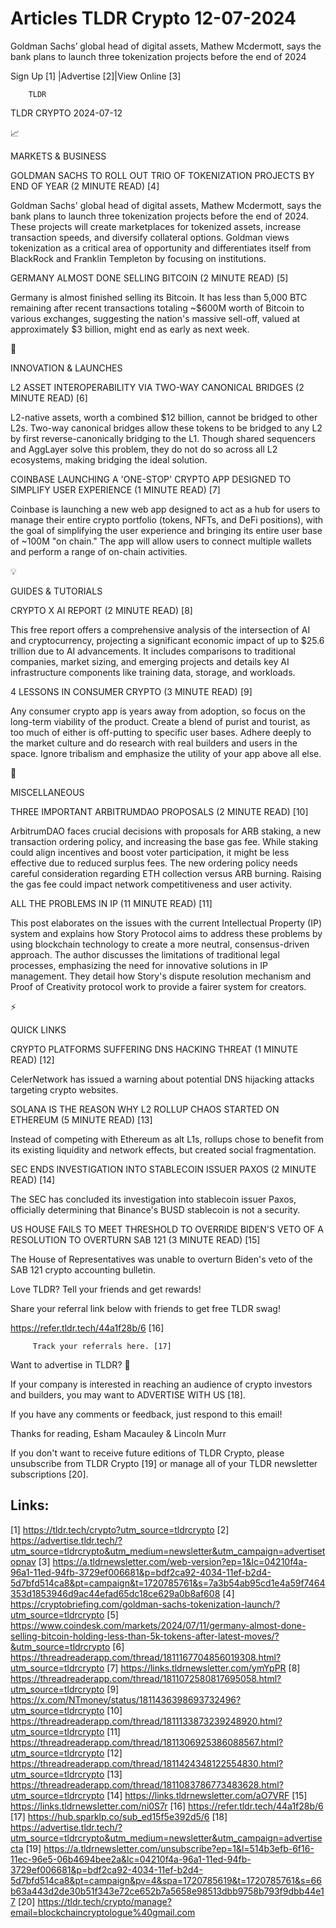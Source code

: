 # Articles TLDR Crypto 12-07-2024

Goldman Sachs’ global head of digital assets, Mathew Mcdermott, says
the bank plans to launch three tokenization projects before the end of
2024  

 Sign Up [1] |Advertise [2]|View Online [3] 

		TLDR 

TLDR CRYPTO 2024-07-12

📈 

MARKETS & BUSINESS

 GOLDMAN SACHS TO ROLL OUT TRIO OF TOKENIZATION PROJECTS BY END OF
YEAR (2 MINUTE READ) [4] 

 Goldman Sachs' global head of digital assets, Mathew Mcdermott, says
the bank plans to launch three tokenization projects before the end of
2024. These projects will create marketplaces for tokenized assets,
increase transaction speeds, and diversify collateral options. Goldman
views tokenization as a critical area of opportunity and
differentiates itself from BlackRock and Franklin Templeton by
focusing on institutions. 

 GERMANY ALMOST DONE SELLING BITCOIN (2 MINUTE READ) [5] 

 Germany is almost finished selling its Bitcoin. It has less than
5,000 BTC remaining after recent transactions totaling ~$600M worth of
Bitcoin to various exchanges, suggesting the nation's massive
sell-off, valued at approximately $3 billion, might end as early as
next week. 

🚀 

INNOVATION & LAUNCHES

 L2 ASSET INTEROPERABILITY VIA TWO-WAY CANONICAL BRIDGES (2 MINUTE
READ) [6] 

 L2-native assets, worth a combined $12 billion, cannot be bridged to
other L2s. Two-way canonical bridges allow these tokens to be bridged
to any L2 by first reverse-canonically bridging to the L1. Though
shared sequencers and AggLayer solve this problem, they do not do so
across all L2 ecosystems, making bridging the ideal solution. 

 COINBASE LAUNCHING A 'ONE-STOP' CRYPTO APP DESIGNED TO SIMPLIFY USER
EXPERIENCE (1 MINUTE READ) [7] 

 Coinbase is launching a new web app designed to act as a hub for
users to manage their entire crypto portfolio (tokens, NFTs, and DeFi
positions), with the goal of simplifying the user experience and
bringing its entire user base of ~100M "on chain." The app will allow
users to connect multiple wallets and perform a range of on-chain
activities. 

💡 

GUIDES & TUTORIALS

 CRYPTO X AI REPORT (2 MINUTE READ) [8] 

 This free report offers a comprehensive analysis of the intersection
of AI and cryptocurrency, projecting a significant economic impact of
up to $25.6 trillion due to AI advancements. It includes comparisons
to traditional companies, market sizing, and emerging projects and
details key AI infrastructure components like training data, storage,
and workloads. 

 4 LESSONS IN CONSUMER CRYPTO (3 MINUTE READ) [9] 

 Any consumer crypto app is years away from adoption, so focus on the
long-term viability of the product. Create a blend of purist and
tourist, as too much of either is off-putting to specific user bases.
Adhere deeply to the market culture and do research with real builders
and users in the space. Ignore tribalism and emphasize the utility of
your app above all else. 

🦄 

MISCELLANEOUS

 THREE IMPORTANT ARBITRUMDAO PROPOSALS (2 MINUTE READ) [10] 

 ArbitrumDAO faces crucial decisions with proposals for ARB staking, a
new transaction ordering policy, and increasing the base gas fee.
While staking could align incentives and boost voter participation, it
might be less effective due to reduced surplus fees. The new ordering
policy needs careful consideration regarding ETH collection versus ARB
burning. Raising the gas fee could impact network competitiveness and
user activity. 

 ALL THE PROBLEMS IN IP (11 MINUTE READ) [11] 

 This post elaborates on the issues with the current Intellectual
Property (IP) system and explains how Story Protocol aims to address
these problems by using blockchain technology to create a more
neutral, consensus-driven approach. The author discusses the
limitations of traditional legal processes, emphasizing the need for
innovative solutions in IP management. They detail how Story's dispute
resolution mechanism and Proof of Creativity protocol work to provide
a fairer system for creators. 

⚡ 

QUICK LINKS

 CRYPTO PLATFORMS SUFFERING DNS HACKING THREAT (1 MINUTE READ) [12] 

 CelerNetwork has issued a warning about potential DNS hijacking
attacks targeting crypto websites. 

 SOLANA IS THE REASON WHY L2 ROLLUP CHAOS STARTED ON ETHEREUM (5
MINUTE READ) [13] 

 Instead of competing with Ethereum as alt L1s, rollups chose to
benefit from its existing liquidity and network effects, but created
social fragmentation. 

 SEC ENDS INVESTIGATION INTO STABLECOIN ISSUER PAXOS (2 MINUTE READ)
[14] 

 The SEC has concluded its investigation into stablecoin issuer Paxos,
officially determining that Binance's BUSD stablecoin is not a
security. 

 US HOUSE FAILS TO MEET THRESHOLD TO OVERRIDE BIDEN'S VETO OF A
RESOLUTION TO OVERTURN SAB 121 (3 MINUTE READ) [15] 

 The House of Representatives was unable to overturn Biden's veto of
the SAB 121 crypto accounting bulletin. 

Love TLDR? Tell your friends and get rewards!

 Share your referral link below with friends to get free TLDR swag! 

 https://refer.tldr.tech/44a1f28b/6 [16] 

		 Track your referrals here. [17] 

Want to advertise in TLDR? 📰

 If your company is interested in reaching an audience of crypto
investors and builders, you may want to ADVERTISE WITH US [18]. 

 If you have any comments or feedback, just respond to this email! 

Thanks for reading, 
Esham Macauley & Lincoln Murr 

If you don't want to receive future editions of TLDR Crypto, please
unsubscribe from TLDR Crypto [19] or manage all of your TLDR
newsletter subscriptions [20]. 

 

Links:
------
[1] https://tldr.tech/crypto?utm_source=tldrcrypto
[2] https://advertise.tldr.tech/?utm_source=tldrcrypto&utm_medium=newsletter&utm_campaign=advertisetopnav
[3] https://a.tldrnewsletter.com/web-version?ep=1&lc=04210f4a-96a1-11ed-94fb-3729ef006681&p=bdf2ca92-4034-11ef-b2d4-5d7bfd514ca8&pt=campaign&t=1720785761&s=7a3b54ab95cd1e4a59f7464353d1853946d9ac44efad65dc18ce629a0b8af608
[4] https://cryptobriefing.com/goldman-sachs-tokenization-launch/?utm_source=tldrcrypto
[5] https://www.coindesk.com/markets/2024/07/11/germany-almost-done-selling-bitcoin-holding-less-than-5k-tokens-after-latest-moves/?&utm_source=tldrcrypto
[6] https://threadreaderapp.com/thread/1811167704856019308.html?utm_source=tldrcrypto
[7] https://links.tldrnewsletter.com/ymYpPR
[8] https://threadreaderapp.com/thread/1811072580817695058.html?utm_source=tldrcrypto
[9] https://x.com/NTmoney/status/1811436398693732496?utm_source=tldrcrypto
[10] https://threadreaderapp.com/thread/1811133873239248920.html?utm_source=tldrcrypto
[11] https://threadreaderapp.com/thread/1811306925386088567.html?utm_source=tldrcrypto
[12] https://threadreaderapp.com/thread/1811424348122554830.html?utm_source=tldrcrypto
[13] https://threadreaderapp.com/thread/1811083786773483628.html?utm_source=tldrcrypto
[14] https://links.tldrnewsletter.com/aO7VRF
[15] https://links.tldrnewsletter.com/ni0S7r
[16] https://refer.tldr.tech/44a1f28b/6
[17] https://hub.sparklp.co/sub_ed15f5e392d5/6
[18] https://advertise.tldr.tech/?utm_source=tldrcrypto&utm_medium=newsletter&utm_campaign=advertisecta
[19] https://a.tldrnewsletter.com/unsubscribe?ep=1&l=514b3efb-6f16-11ec-96e5-06b4694bee2a&lc=04210f4a-96a1-11ed-94fb-3729ef006681&p=bdf2ca92-4034-11ef-b2d4-5d7bfd514ca8&pt=campaign&pv=4&spa=1720785619&t=1720785761&s=66b63a443d2de30b51f343e72ce652b7a5658e98513dbb9758b793f9dbb44e17
[20] https://tldr.tech/crypto/manage?email=blockchaincryptologue%40gmail.com